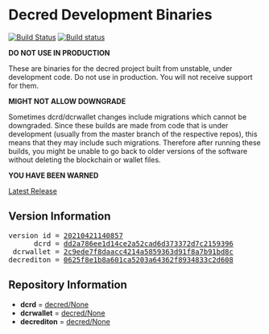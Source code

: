 
# Decred Development Binaries

[![Build Status](https://travis-ci.org/matheusd/decred-weekly-builds.svg?branch=v20210421140857)](https://travis-ci.org/matheusd/decred-weekly-builds) [![Build status](https://ci.appveyor.com/api/projects/status/hncgrnv0xuqb6s3c/branch/master?svg=true)](https://ci.appveyor.com/project/matheusd/decred-weekly-builds/branch/master)


**DO NOT USE IN PRODUCTION**

These are binaries for the decred project built from unstable, under development
code. Do not use in production. You will not receive support for them.

**MIGHT NOT ALLOW DOWNGRADE**

Sometimes dcrd/dcrwallet changes include migrations which cannot be downgraded.
Since these builds are made from code that is under development (usually from
the master branch of the respective repos), this means that they may include such
migrations. Therefore after running these builds, you might be unable to go back
to older versions of the software without deleting the blockchain or wallet
files.

**YOU HAVE BEEN WARNED**

[Latest Release](https://github.com/matheusd/decred-weekly-builds/releases/latest)

## Version Information

<pre>
version id = <a href="https://github.com/matheusd/decred-weekly-builds/releases/tag/v20210421140857">20210421140857</a>
      dcrd = <a href="https://github.com/decred/dcrd/commits/dd2a786ee1d14ce2a52cad6d373372d7c2159396">dd2a786ee1d14ce2a52cad6d373372d7c2159396</a>
 dcrwallet = <a href="https://github.com/decred/dcrwallet/commits/2c9ede7f8daacc4214a5859363d91f8a7b91bd8c">2c9ede7f8daacc4214a5859363d91f8a7b91bd8c</a>
decrediton = <a href="https://github.com/decred/decrediton/commits/0625f8e1b8a601ca5203a64362f8934833c2d608">0625f8e1b8a601ca5203a64362f8934833c2d608</a>
</pre>

## Repository Information

- **dcrd** = [decred/None](https://github.com/decred/dcrd)
- **dcrwallet** = [decred/None](https://github.com/decred/dcrwallet)
- **decrediton** = [decred/None](https://github.com/decred/decrediton)


